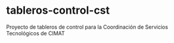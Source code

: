 # tableros-control-cst
Proyecto de tableros de control para la Coordinación de Servicios Tecnológicos de CIMAT

